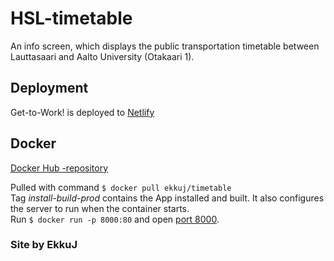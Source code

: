 # HSL-timetable
An info screen, which displays the public transportation timetable between Lauttasaari and Aalto University (Otakaari 1).

## Deployment
Get-to-Work! is deployed to [Netlify](https://frosty-shirley-b6d4ea.netlify.com "frosty-shirley-b6d4ea.netlify.com")

## Docker

[Docker Hub -repository](https://hub.docker.com/r/ekkuj/timetable "hub.docker.com/r/ekkuj/timetable")  

Pulled with command `$ docker pull ekkuj/timetable`  
Tag _install-build-prod_ contains the App installed and built. It also configures the server to run when the container starts.  
Run `$ docker run -p 8000:80` and open [port 8000](http://localhost:8000 "localhost:8000").

### Site by EkkuJ  
